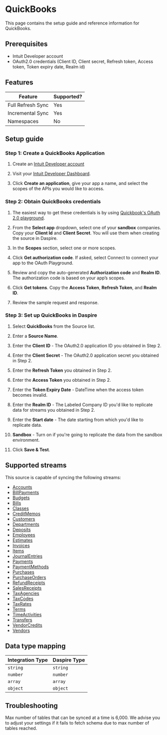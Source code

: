 # QuickBooks

This page contains the setup guide and reference information for QuickBooks.

## Prerequisites

* Intuit Developer account
* OAuth2.0 credentials (Client ID, Client secret, Refresh token, Access token, Token expiry date, Realm id)

## Features

| Feature | Supported? |
| --- | --- |
| Full Refresh Sync | Yes |
| Incremental Sync | Yes |
| Namespaces | No |

## Setup guide

### Step 1: Create a QuickBooks Application

1. Create an [Intuit Developer account](https://developer.intuit.com/app/developer/qbo/docs/get-started)

2. Visit your [Intuit Developer Dashboard](https://developer.intuit.com/app/developer/dashboard).

3. Click **Create an application**, give your app a name, and select the scopes of the APIs you would like to access.

### Step 2: Obtain QuickBooks credentials

1. The easiest way to get these credentials is by using [Quickbook's OAuth 2.0 playground](https://developer.intuit.com/app/developer/qbo/docs/develop/authentication-and-authorization/oauth-2.0-playground).

2. From the **Select app** dropdown, select one of your **sandbox** companies. Copy your **Client Id** and **Client Secret**. You will use them when creating the source in Daspire.

3. In the **Scopes** section, select one or more scopes.

4. Click **Get authorization code**. If asked, select Connect to connect your app to the OAuth Playground.

5. Review and copy the auto-generated **Authorization code** and **Realm ID**. The authorization code is based on your app’s scopes.

6. Click **Get tokens**. Copy the **Access Token**, **Refresh Token**, and **Realm ID**.

7. Review the sample request and response.

### Step 3: Set up QuickBooks in Daspire

1. Select **QuickBooks** from the Source list.

2. Enter a **Source Name**.

3. Enter the **Client ID** - The OAuth2.0 application ID you obtained in Step 2.

4. Enter the **Client Secret** - The OAuth2.0 application secret you obtained in Step 2.

5. Enter the **Refresh Token** you obtained in Step 2.

6. Enter the **Access Token** you obtained in Step 2.

7. Enter the **Token Expiry Date** - DateTime when the access token becomes invalid.

8. Enter the **Realm ID** - The Labeled Company ID you'd like to replicate data for streams you obtained in Step 2.

9. Enter the **Start date** - The date starting from which you'd like to replicate data.

10. **Sandbox** - Turn on if you're going to replicate the data from the sandbox environment.

11. Click **Save & Test**.

## Supported streams

This source is capable of syncing the following streams:

* [Accounts](https://developer.intuit.com/app/developer/qbo/docs/api/accounting/all-entities/account)
* [BillPayments](https://developer.intuit.com/app/developer/qbo/docs/api/accounting/all-entities/billpayment)
* [Budgets](https://developer.intuit.com/app/developer/qbo/docs/api/accounting/all-entities/budget)
* [Bills](https://developer.intuit.com/app/developer/qbo/docs/api/accounting/all-entities/bill)
* [Classes](https://developer.intuit.com/app/developer/qbo/docs/api/accounting/all-entities/class)
* [CreditMemos](https://developer.intuit.com/app/developer/qbo/docs/api/accounting/all-entities/creditmemo)
* [Customers](https://developer.intuit.com/app/developer/qbo/docs/api/accounting/all-entities/customer)
* [Departments](https://developer.intuit.com/app/developer/qbo/docs/api/accounting/all-entities/department)
* [Deposits](https://developer.intuit.com/app/developer/qbo/docs/api/accounting/all-entities/deposit)
* [Employees](https://developer.intuit.com/app/developer/qbo/docs/api/accounting/all-entities/employee)
* [Estimates](https://developer.intuit.com/app/developer/qbo/docs/api/accounting/all-entities/estimate)
* [Invoices](https://developer.intuit.com/app/developer/qbo/docs/api/accounting/all-entities/invoice)
* [Items](https://developer.intuit.com/app/developer/qbo/docs/api/accounting/all-entities/item)
* [JournalEntries](https://developer.intuit.com/app/developer/qbo/docs/api/accounting/all-entities/journalentry)
* [Payments](https://developer.intuit.com/app/developer/qbo/docs/api/accounting/all-entities/payment)
* [PaymentMethods](https://developer.intuit.com/app/developer/qbo/docs/api/accounting/all-entities/paymentmethod)
* [Purchases](https://developer.intuit.com/app/developer/qbo/docs/api/accounting/all-entities/purchase)
* [PurchaseOrders](https://developer.intuit.com/app/developer/qbo/docs/api/accounting/all-entities/purchaseorder)
* [RefundReceipts](https://developer.intuit.com/app/developer/qbo/docs/api/accounting/all-entities/refundreceipt)
* [SalesReceipts](https://developer.intuit.com/app/developer/qbo/docs/api/accounting/all-entities/salesreceipt)
* [TaxAgencies](https://developer.intuit.com/app/developer/qbo/docs/api/accounting/all-entities/taxagency)
* [TaxCodes](https://developer.intuit.com/app/developer/qbo/docs/api/accounting/all-entities/taxcode)
* [TaxRates](https://developer.intuit.com/app/developer/qbo/docs/api/accounting/all-entities/taxrate)
* [Terms](https://developer.intuit.com/app/developer/qbo/docs/api/accounting/all-entities/term)
* [TimeActivities](https://developer.intuit.com/app/developer/qbo/docs/api/accounting/all-entities/timeactivity)
* [Transfers](https://developer.intuit.com/app/developer/qbo/docs/api/accounting/all-entities/transfer)
* [VendorCredits](https://developer.intuit.com/app/developer/qbo/docs/api/accounting/all-entities/vendorcredit)
* [Vendors](https://developer.intuit.com/app/developer/qbo/docs/api/accounting/all-entities/vendor)

## Data type mapping

| Integration Type | Daspire Type |
| --- | --- |
| `string` | `string` |
| `number` | `number` |
| `array` | `array` |
| `object` | `object` |

## Troubleshooting

Max number of tables that can be synced at a time is 6,000. We advise you to adjust your settings if it fails to fetch schema due to max number of tables reached.
